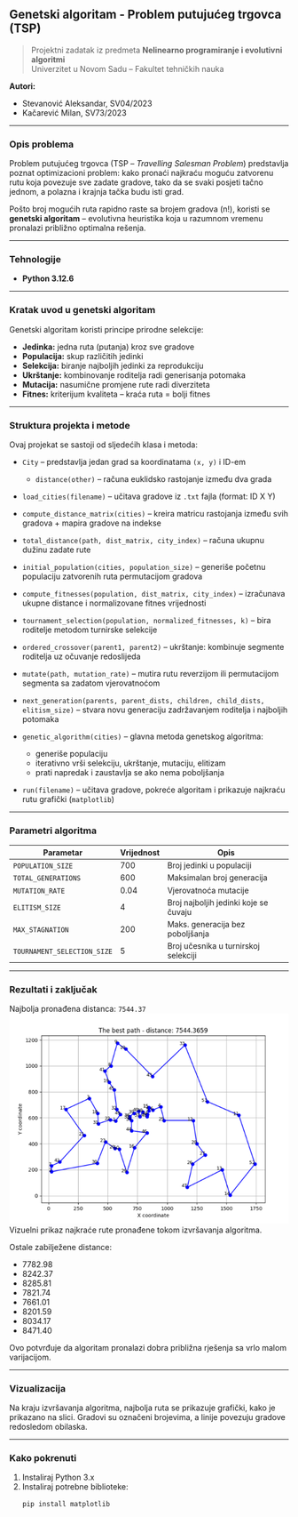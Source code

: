 ## Genetski algoritam - Problem putujućeg trgovca (TSP)

> Projektni zadatak iz predmeta **Nelinearno programiranje i evolutivni algoritmi**  
> Univerzitet u Novom Sadu – Fakultet tehničkih nauka

**Autori:**

- Stevanović Aleksandar, SV04/2023
- Kačarević Milan, SV73/2023

---

### Opis problema

Problem putujućeg trgovca (TSP – _Travelling Salesman Problem_) predstavlja poznat optimizacioni problem: kako pronaći najkraću moguću zatvorenu rutu koja povezuje sve zadate gradove, tako da se svaki posjeti tačno jednom, a polazna i krajnja tačka budu isti grad.

Pošto broj mogućih ruta rapidno raste sa brojem gradova (n!), koristi se **genetski algoritam** – evolutivna heuristika koja u razumnom vremenu pronalazi približno optimalna rešenja.

---

### Tehnologije

- **Python 3.12.6**

---

### Kratak uvod u genetski algoritam

Genetski algoritam koristi principe prirodne selekcije:

- **Jedinka:** jedna ruta (putanja) kroz sve gradove
- **Populacija:** skup različitih jedinki
- **Selekcija:** biranje najboljih jedinki za reprodukciju
- **Ukrštanje:** kombinovanje roditelja radi generisanja potomaka
- **Mutacija:** nasumične promjene rute radi diverziteta
- **Fitnes:** kriterijum kvaliteta – kraća ruta = bolji fitnes

---

### Struktura projekta i metode

Ovaj projekat se sastoji od sljedećih klasa i metoda:

- `City` – predstavlja jedan grad sa koordinatama `(x, y)` i ID-em

  - `distance(other)` – računa euklidsko rastojanje između dva grada

- `load_cities(filename)` – učitava gradove iz `.txt` fajla (format: ID X Y)
- `compute_distance_matrix(cities)` – kreira matricu rastojanja između svih gradova + mapira gradove na indekse
- `total_distance(path, dist_matrix, city_index)` – računa ukupnu dužinu zadate rute
- `initial_population(cities, population_size)` – generiše početnu populaciju zatvorenih ruta permutacijom gradova
- `compute_fitnesses(population, dist_matrix, city_index)` – izračunava ukupne distance i normalizovane fitnes vrijednosti
- `tournament_selection(population, normalized_fitnesses, k)` – bira roditelje metodom turnirske selekcije
- `ordered_crossover(parent1, parent2)` – ukrštanje: kombinuje segmente roditelja uz očuvanje redoslijeda
- `mutate(path, mutation_rate)` – mutira rutu reverzijom ili permutacijom segmenta sa zadatom vjerovatnoćom
- `next_generation(parents, parent_dists, children, child_dists, elitism_size)` – stvara novu generaciju zadržavanjem roditelja i najboljih potomaka
- `genetic_algorithm(cities)` – glavna metoda genetskog algoritma:

  - generiše populaciju
  - iterativno vrši selekciju, ukrštanje, mutaciju, elitizam
  - prati napredak i zaustavlja se ako nema poboljšanja

- `run(filename)` – učitava gradove, pokreće algoritam i prikazuje najkraću rutu grafički (`matplotlib`)

---

### Parametri algoritma

| Parametar                   | Vrijednost | Opis                                  |
| --------------------------- | ---------- | ------------------------------------- |
| `POPULATION_SIZE`           | 700        | Broj jedinki u populaciji             |
| `TOTAL_GENERATIONS`         | 600        | Maksimalan broj generacija            |
| `MUTATION_RATE`             | 0.04       | Vjerovatnoća mutacije                 |
| `ELITISM_SIZE`              | 4          | Broj najboljih jedinki koje se čuvaju |
| `MAX_STAGNATION`            | 200        | Maks. generacija bez poboljšanja      |
| `TOURNAMENT_SELECTION_SIZE` | 5          | Broj učesnika u turnirskoj selekciji  |

---

### Rezultati i zaključak

Najbolja pronađena distanca: `7544.37` <br>
![Najbolje rješenje](img/best_solution.png) <br>
Vizuelni prikaz najkraće rute pronađene tokom izvršavanja algoritma.

Ostale zabilježene distance:

- 7782.98
- 8242.37
- 8285.81
- 7821.74
- 7661.01
- 8201.59
- 8034.17
- 8471.40

Ovo potvrđuje da algoritam pronalazi dobra približna rješenja sa vrlo malom varijacijom.

---

### Vizualizacija

Na kraju izvršavanja algoritma, najbolja ruta se prikazuje grafički, kako je prikazano na slici. Gradovi su označeni brojevima, a linije povezuju gradove redosledom obilaska.

---

### Kako pokrenuti

1. Instaliraj Python 3.x
2. Instaliraj potrebne biblioteke:
   ```bash
   pip install matplotlib
   ```
